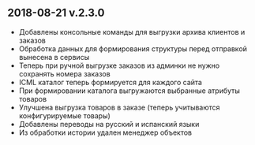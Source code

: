 ## 2018-08-21 v.2.3.0
* Добавлены консольные команды для выгрузки архива клиентов и заказов
* Обработка данных для формирования структуры перед отправкой вынесена в сервисы
* Теперь при ручной выгрузке заказов из админки не нужно сохранять номера заказов
* ICML каталог теперь формируется для каждого сайта
* При формировании каталога выгружаются выбранные атрибуты товаров
* Улучшена выгрузка товаров в заказе (теперь учитываются конфигурируемые товары)
* Добавлены переводы на русский и испанский языки
* Из обработки истории удален менеджер объектов